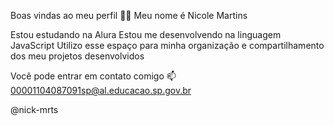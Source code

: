 Boas vindas ao meu perfil 💙💙
Meu nome é Nicole Martins

Estou estudando na Alura
Estou me desenvolvendo na linguagem JavaScript
Utilizo esse espaço para minha organização e compartilhamento dos meu projetos desenvolvidos

Você pode entrar em contato comigo 📫
00001104087091sp@al.educacao.sp.gov.br

@nick-mrts
